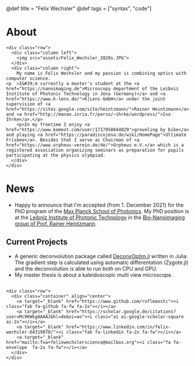 @def title = "Felix Wechsler"
@def tags = ["syntax", "code"]

# About 


<!-- raw html to allow a responsive row  -->
~~~
<div class="row">
  <div class="column left">
    <img src="assets/Felix_Wechsler_2020s.JPG">
  </div>
  <div class="column right">
    My name is Felix Wechsler and my passion is combining optics with computer science.
<p  >I&#39;m currently a master's student at the <a href="https://nanoimaging.de">Microscopy department of the Leibniz Institute of Photonic Technology in Jena (Germany)</a> and <a href="https://www.k-lens.de/">K|Lens GmbH</a> under the joint supervision of <a href="https://sites.google.com/site/heintzmann/">Rainer Heintzmann</a> and <a href="http://manao.inria.fr/perso/~ihrke/wordpress/">Ivo Ihrke</a>.</p>
    <p>In my freetime I enjoy <a href="https://www.komoot.com/user/1717958844029">graveling by bike</a> and playing <a href="https://paradiscojena.de/wiki/HomePage">Ultimate Frisbee</a>. Besides that I serve as Chairman of <a href="https://www.orpheus-verein.de/de/">Orpheus e.V.</a> which is a registered association organizing seminars as preparation for pupils participating at the physics olympiad. 
  </div>
</div>
~~~


# News
* Happy to announce that I'm accepted (from 1. December 2021) for the PhD program of the [Max Planck School of Photonics](https://www.maxplanckschools.org/photonics-en). My PhD position is at the [Leibniz Institute of Photonic Technology](https://www.leibniz-ipht.de/en/homepage/) in the [Bio-Nanoimaging group of Prof. Rainer Heintzmann](https://nanoimaging.de/).



## Current Projects 
* A generic deconvolution package called [DeconvOptim.jl](https://github.com/roflmaostc/DeconvOptim.jl) written in Julia. The gradient step is calculated using automatic differentation (Zygote.jl) and the deconvolution is able to run both on CPU and GPU.
* My master thesis is about a kaleidoscopic multi view microscope.



##
~~~
<div class="row">
  <div class="container" align="center">
    <a target="_blank" href="https://www.github.com/roflmaostc"><i class="fab fa-github fa-fw fa-2x"></i></a>
    <a target="_blank" href="https://scholar.google.de/citations?user=Mc9KWkgAAAAJ&hl=de&oi=ao"><i class="ai ai-google-scholar-square ai-2x"></i></a>
    <a target="_blank" href="https://www.linkedin.com/in/felix-wechsler-64319070/"><i class="fab fa-linkedin fa-2x fa-fw"></i></a>
    <a target="_blank" href="mailto:fxw+felixwechslerscience@mailbox.org"><i class="fa fa-envelope  fa-2x fa-fw"></i></a>
  </div> 
</div>
~~~
